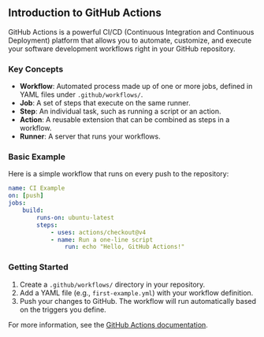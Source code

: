 ## Introduction to GitHub Actions

GitHub Actions is a powerful CI/CD (Continuous Integration and Continuous Deployment) platform that allows you to automate, customize, and execute your software development workflows right in your GitHub repository.

### Key Concepts

- **Workflow**: Automated process made up of one or more jobs, defined in YAML files under `.github/workflows/`.
- **Job**: A set of steps that execute on the same runner.
- **Step**: An individual task, such as running a script or an action.
- **Action**: A reusable extension that can be combined as steps in a workflow.
- **Runner**: A server that runs your workflows.

### Basic Example

Here is a simple workflow that runs on every push to the repository:

```yaml
name: CI Example
on: [push]
jobs:
	build:
		runs-on: ubuntu-latest
		steps:
			- uses: actions/checkout@v4
			- name: Run a one-line script
				run: echo "Hello, GitHub Actions!"
```

### Getting Started

1. Create a `.github/workflows/` directory in your repository.
2. Add a YAML file (e.g., `first-example.yml`) with your workflow definition.
3. Push your changes to GitHub. The workflow will run automatically based on the triggers you define.

For more information, see the [GitHub Actions documentation](https://docs.github.com/en/actions).
